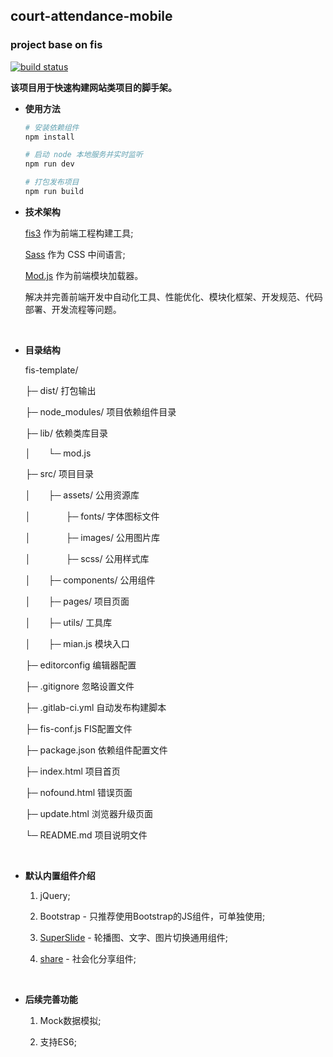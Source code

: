 
## court-attendance-mobile

### project base on fis

[![build status](https://git.homolo.org/fed/court-attendance-mobile/badges/master/build.svg)](https://git.homolo.org/fed/court-attendance-mobile/commits/master)

**该项目用于快速构建网站类项目的脚手架。**

- **使用方法**

  ``` bash
  # 安装依赖组件
  npm install

  # 启动 node 本地服务并实时监听
  npm run dev

  # 打包发布项目
  npm run build
  ```


- **技术架构**

  [fis3](http://fis.baidu.com/) 作为前端工程构建工具;

  [Sass](http://sass-lang.com/) 作为 CSS 中间语言;

  [Mod.js](https://github.com/fex-team/mod) 作为前端模块加载器。

  解决并完善前端开发中自动化工具、性能优化、模块化框架、开发规范、代码部署、开发流程等问题。

  &emsp;
  
- **目录结构**

  fis-template/

  ├─ dist/ 打包输出

  ├─ node_modules/  项目依赖组件目录

  ├─ lib/  依赖类库目录

  │&emsp;&emsp;└─ mod.js

  ├─ src/  项目目录  
  
  │&emsp;&emsp;├─ assets/  公用资源库

  │&emsp;&emsp;&emsp;&emsp;├─ fonts/  字体图标文件

  │&emsp;&emsp;&emsp;&emsp;├─ images/  公用图片库

  │&emsp;&emsp;&emsp;&emsp;├─ scss/  公用样式库

  │&emsp;&emsp;├─ components/  公用组件

  │&emsp;&emsp;├─ pages/  项目页面

  │&emsp;&emsp;├─ utils/  工具库

  │&emsp;&emsp;├─ mian.js  模块入口

  ├─ editorconfig  编辑器配置

  ├─ .gitignore 忽略设置文件

  ├─ .gitlab-ci.yml 自动发布构建脚本

  ├─ fis-conf.js  FIS配置文件
    
  ├─ package.json  依赖组件配置文件

  ├─ index.html  项目首页

  ├─ nofound.html  错误页面

  ├─ update.html  浏览器升级页面

  └─ README.md 项目说明文件

  &emsp;

- **默认内置组件介绍**
  
  1. jQuery;
  
  2. Bootstrap - 只推荐使用Bootstrap的JS组件，可单独使用;
  
  3. [SuperSlide](http://www.superslide2.com/) - 轮播图、文字、图片切换通用组件;
  
  4. [share](https://github.com/overtrue/share.js) - 社会化分享组件;

  &emsp;
  
- **后续完善功能**

  1. Mock数据模拟;

  2. 支持ES6;